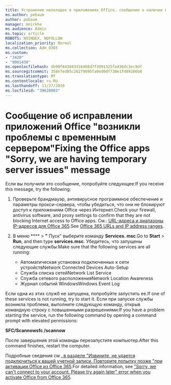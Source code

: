 ```yaml
---
title: Устранение неполадок в приложениях Office. сообщение о наличии временных проблем с сервером
ms.author: pebaum
author: pebaum
manager: mnirkhe
ms.audience: Admin
ms.topic: article
ROBOTS: NOINDEX, NOFOLLOW
localization_priority: Normal
ms.collection: Adm_O365
ms.custom:
- "3420"
- "9001430"
ms.openlocfilehash: 4b90f843843416408d7f3091325fe436dc3ec9df
ms.sourcegitcommit: 358e7ed05c262f909bfa9ed0df730e1fd89266b8
ms.translationtype: MT
ms.contentlocale: ru-RU
ms.lasthandoff: 11/27/2019
ms.locfileid: "39628003"
---
```

# <a name="fixing-the-office-apps-sorry-we-are-having-temporary-server-issues-message"></a><span data-ttu-id="ea5ae-102">Сообщение об исправлении приложений Office "возникли проблемы с временным сервером"</span><span class="sxs-lookup"><span data-stu-id="ea5ae-102">Fixing the Office apps "Sorry, we are having temporary server issues" message</span></span>

<span data-ttu-id="ea5ae-103">Если вы получили это сообщение, попробуйте следующее:</span><span class="sxs-lookup"><span data-stu-id="ea5ae-103">If you receive this message, try the following:</span></span>

1. <span data-ttu-id="ea5ae-104">Проверьте брандмауэр, антивирусное программное обеспечение и параметры прокси-сервера, чтобы убедиться, что они не блокируют доступ к приложениям Office через Интернет.</span><span class="sxs-lookup"><span data-stu-id="ea5ae-104">Check your firewall, antivirus software, and proxy settings to confirm that they are not blocking Internet access to Office apps.</span></span> <span data-ttu-id="ea5ae-105">См.: [URL-адреса и диапазоны IP-адресов для Office 365](https://docs.microsoft.com/office365/enterprise/urls-and-ip-address-ranges).</span><span class="sxs-lookup"><span data-stu-id="ea5ae-105">See [Office 365 URLs and IP address ranges](https://docs.microsoft.com/office365/enterprise/urls-and-ip-address-ranges).</span></span>

2. <span data-ttu-id="ea5ae-106">В меню \*\*\*\* > **"** Пуск" выберите команду **Services. msc**.</span><span class="sxs-lookup"><span data-stu-id="ea5ae-106">Go to **Start** > **Run**, and then type **services.msc**.</span></span> <span data-ttu-id="ea5ae-107">Убедитесь, что запущены следующие службы:</span><span class="sxs-lookup"><span data-stu-id="ea5ae-107">Make sure that the following services are all running:</span></span>
    - <span data-ttu-id="ea5ae-108">Автоматическая установка подключенных к сети устройств</span><span class="sxs-lookup"><span data-stu-id="ea5ae-108">Network Connected Devices Auto-Setup</span></span>
    - <span data-ttu-id="ea5ae-109">Служба списка сетей</span><span class="sxs-lookup"><span data-stu-id="ea5ae-109">Network List Service</span></span>
    - <span data-ttu-id="ea5ae-110">Служба сетевого расположения</span><span class="sxs-lookup"><span data-stu-id="ea5ae-110">Network Location Awareness</span></span>
    - <span data-ttu-id="ea5ae-111">Журнал событий Windows</span><span class="sxs-lookup"><span data-stu-id="ea5ae-111">Windows Event Log</span></span>

<span data-ttu-id="ea5ae-112">Если одна из этих служб не запущена, попробуйте запустить ее.</span><span class="sxs-lookup"><span data-stu-id="ea5ae-112">If one of these services is not running, try to start it.</span></span> <span data-ttu-id="ea5ae-113">Если при запуске службы возникла проблема, выполните следующую команду, открыв командную строку с повышенными разрешениями:</span><span class="sxs-lookup"><span data-stu-id="ea5ae-113">If you have a problem starting the service, run the following command by opening a command prompt with elevated permissions:</span></span>

<span data-ttu-id="ea5ae-114">**SFC/Scannow**</span><span class="sxs-lookup"><span data-stu-id="ea5ae-114">**sfc /scannow**</span></span>

<span data-ttu-id="ea5ae-115">После завершения этой команды перезапустите компьютер.</span><span class="sxs-lookup"><span data-stu-id="ea5ae-115">After this command finishes, restart the computer.</span></span>

<span data-ttu-id="ea5ae-116">Подробные сведения см [. в разделе "Извините, не удается подключиться к вашей учетной записи. Повторите попытку позже "при активации Office из Office 365](https://docs.microsoft.com/office/troubleshoot/activation-installation/issue-when-activate-office-from-office-365).</span><span class="sxs-lookup"><span data-stu-id="ea5ae-116">For detailed information, see ["Sorry, we can't connect to your account. Please try again later" error when you activate Office from Office 365](https://docs.microsoft.com/office/troubleshoot/activation-installation/issue-when-activate-office-from-office-365).</span></span>